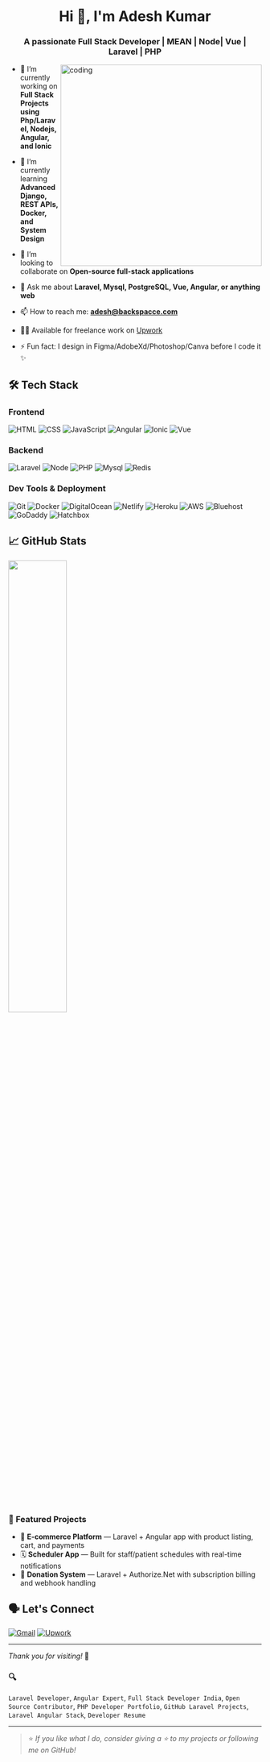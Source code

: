 <h1 align="center">Hi 👋, I'm Adesh Kumar</h1>
<h3 align="center">A passionate Full Stack Developer | MEAN | Node| Vue | Laravel | PHP</h3>

<img align="right" alt="coding" width="400" src="https://github.com/user-attachments/assets/e20c8eba-f63f-4121-a90e-147854707ca7">

- 🔭 I’m currently working on **Full Stack Projects using  Php/Laravel, Nodejs, Angular, and Ionic**
  
- 🌱 I’m currently learning **Advanced Django, REST APIs, Docker, and System Design**
  
- 👯 I’m looking to collaborate on **Open-source full-stack applications**
  
- 💬 Ask me about **Laravel, Mysql, PostgreSQL, Vue, Angular, or anything web**
  
- 📫 How to reach me: **adesh@backspacce.com**
  
- 🧑‍💼 Available for freelance work on [Upwork](https://www.upwork.com/freelancers/~01f1f26229b2a85c2b)
  
- ⚡ Fun fact: I design in Figma/AdobeXd/Photoshop/Canva before I code it ✨

## 🛠️ Tech Stack

### Frontend
![HTML](https://img.shields.io/badge/-HTML5-E34F26?style=flat-square&logo=html5&logoColor=white)
![CSS](https://img.shields.io/badge/-CSS3-1572B6?style=flat-square&logo=css3)
![JavaScript](https://img.shields.io/badge/-JavaScript-F7DF1E?style=flat-square&logo=javascript&logoColor=black)
![Angular](https://img.shields.io/badge/-Angular-DD0031?style=flat-square&logo=angular&logoColor=white)
![Ionic](https://img.shields.io/badge/-Ionic-61DAFB?style=flat-square&logo=ionic)
![Vue](https://img.shields.io/badge/-Vue.js-E04E39?style=flat-square&logo=vue.js)

### Backend
![Laravel](https://img.shields.io/badge/-Laravel-61DAFB?style=flat-square&logo=laravel)
![Node](https://img.shields.io/badge/-Node-092E20?style=flat-square&logo=node.js)
![PHP](https://img.shields.io/badge/-PHP-777BB4?style=flat-square&logo=php&logoColor=white)
![Mysql](https://img.shields.io/badge/-Mysql-336791?style=flat-square&logo=mysql)
![Redis](https://img.shields.io/badge/-Redis-DC382D?style=flat-square&logo=redis)

### Dev Tools & Deployment
![Git](https://img.shields.io/badge/-Git-F05032?style=flat-square&logo=git)
![Docker](https://img.shields.io/badge/-Docker-2496ED?style=flat-square&logo=docker)
![DigitalOcean](https://img.shields.io/badge/-DigitalOcean-0080FF?style=flat-square&logo=digitalocean)
![Netlify](https://img.shields.io/badge/-Netlify-00C7B7?style=flat-square&logo=netlify)
![Heroku](https://img.shields.io/badge/-Heroku-430098?style=flat-square&logo=heroku&logoColor=white)
![AWS](https://img.shields.io/badge/-AWS-232F3E?style=flat-square&logo=amazon-aws&logoColor=white)
![Bluehost](https://img.shields.io/badge/-Bluehost-0082C9?style=flat-square&logo=bluehost&logoColor=white)
![GoDaddy](https://img.shields.io/badge/-GoDaddy-1BDB81?style=flat-square&logo=godaddy&logoColor=white)
![Hatchbox](https://img.shields.io/badge/-Hatchbox.io-E74C3C?style=flat-square&logo=rubyonrails&logoColor=white)

## 📈 GitHub Stats

<p align="left">
  <img src="https://github-readme-streak-stats.herokuapp.com/?user=adesh2211&theme=radical" width="48%" />
</p>


### 📌 Featured Projects

- 🛒 **E-commerce Platform** — Laravel + Angular app with product listing, cart, and payments
- 🗓 **Scheduler App** — Built for staff/patient schedules with real-time notifications
- 🧾 **Donation System** — Laravel + Authorize.Net with subscription billing and webhook handling


## 🗣 Let's Connect

[![Gmail](https://img.shields.io/badge/-Gmail-D14836?style=flat-square&logo=gmail&logoColor=white)](mailto:adesh.backspacce@gmail.com)
[![Upwork](https://img.shields.io/badge/-Upwork-6fda44?style=flat-square&logo=upwork&logoColor=white)](https://www.upwork.com/freelancers/~01f1f26229b2a85c2b)

---

_Thank you for visiting!_ 🙏










### 🔍 

`Laravel Developer`, `Angular Expert`, `Full Stack Developer India`, `Open Source Contributor`, `PHP Developer Portfolio`, `GitHub Laravel Projects`, `Laravel Angular Stack`, `Developer Resume`

---

> ⭐ *If you like what I do, consider giving a ⭐ to my projects or following me on GitHub!*
